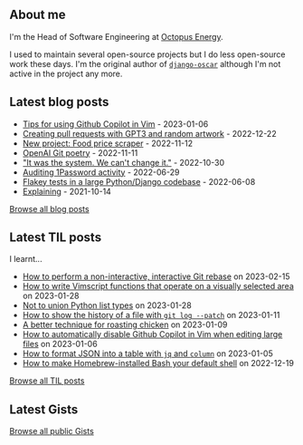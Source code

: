 ## About me
I'm the Head of Software Engineering at [Octopus Energy](https://octopus.energy/).

I used to maintain several open-source projects but I do less open-source work these days. I'm the original author of [`django-oscar`](https://github.com/django-oscar/django-oscar) although I'm not active in the project any more. 
## Latest blog posts
- [Tips for using Github Copilot in Vim](https://codeinthehole.com/tips/vim-and-github-copilot/) - 2023-01-06
- [Creating pull requests with GPT3 and random artwork](https://codeinthehole.com/projects/pull-requests-with-gpt3-and-random-artwork/) - 2022-12-22
- [New project: Food price scraper](https://codeinthehole.com/projects/food-scraper/) - 2022-11-12
- [OpenAI Git poetry](https://codeinthehole.com/tidbits/openai-git-poetry/) - 2022-11-11
- ["It was the system. We can't change it."](https://codeinthehole.com/tidbits/the-bone-clocks/) - 2022-10-30
- [Auditing 1Password activity](https://codeinthehole.com/tips/auditing-1password-activity/) - 2022-06-29
- [Flakey tests in a large Python/Django codebase](https://codeinthehole.com/news/oe-tech-flakey-tests/) - 2022-06-08
- [Explaining](https://codeinthehole.com/tips/explaining/) - 2021-10-14

[Browse all blog posts](https://codeinthehole.com/writing/)
## Latest TIL posts
I learnt...
- [How to perform a non-interactive, interactive Git rebase](https://til.codeinthehole.com/posts/how-to-perform-a-noninteractive-interactive-git-rebase/) on 2023-02-15
- [How to write Vimscript functions that operate on a visually selected area](https://til.codeinthehole.com/posts/how-to-write-vimscript-functions-that-operate-on-a-visually-selected-area/) on 2023-01-28
- [Not to union Python list types](https://til.codeinthehole.com/posts/not-to-union-python-list-types/) on 2023-01-28
- [How to show the history of a file with `git log --patch`](https://til.codeinthehole.com/posts/how-to-show-the-history-of-a-file-with-git-log-patch/) on 2023-01-11
- [A better technique for roasting chicken](https://til.codeinthehole.com/posts/a-better-technique-for-cooking-roast-chicken/) on 2023-01-09
- [How to automatically disable Github Copilot in Vim when editing large files](https://til.codeinthehole.com/posts/how-to-automatically-disable-github-copilot-in-vim-when-editing-large-files/) on 2023-01-06
- [How to format JSON into a table with `jq` and `column`](https://til.codeinthehole.com/posts/how-to-format-json-into-a-table-with-jq-and-column/) on 2023-01-05
- [How to make Homebrew-installed Bash your default shell](https://til.codeinthehole.com/posts/how-to-make-homebrewinstalled-bash-your-default-shell/) on 2022-12-19

[Browse all TIL posts](https://til.codeinthehole.com)
## Latest Gists

[Browse all public Gists](https://gist.github.com/codeinthehole)
